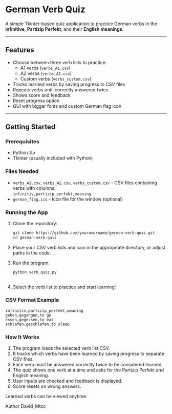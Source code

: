 # German Verb Quiz

A simple Tkinter-based quiz application to practice German verbs in the **infinitive**, **Partizip Perfekt**, and their **English meanings**.

---

## Features

- Choose between three verb lists to practice:
  - A1 verbs (`verbs_A1.csv`)
  - A2 verbs (`verbs_A2.csv`)
  - Custom verbs (`verbs_custom.csv`)
- Tracks learned verbs by saving progress to CSV files
- Repeats verbs until correctly answered twice
- Shows score and feedback
- Reset progress option
- GUI with bigger fonts and custom German flag icon

---

## Getting Started

### Prerequisites

- Python 3.x
- Tkinter (usually included with Python)
  
### Files Needed

- `verbs_A1.csv`, `verbs_A2.csv`, `verbs_custom.csv` - CSV files containing verbs with columns:  
  `infinitiv,partizip_perfekt,meaning`
- `german_flag.ico` - Icon file for the window (optional)

### Running the App

1. Clone the repository:

   ```bash
   git clone https://github.com/yourusername/german-verb-quiz.git
   cd german-verb-quiz
2. Place your CSV verb lists and icon in the appropriate directory, or adjust paths in the code.

3. Run the program:

    ```bash
   python verb_quiz.py
  
3. Select the verb list to practice and start learning!

### CSV Format Example

    infinitiv,partizip_perfekt,meaning
    gehen,gegangen,to go
    essen,gegessen,to eat
    schlafen,geschlafen,to sleep
    
### How It Works
1. The program loads the selected verb list CSV.
2. It tracks which verbs have been learned by saving progress to separate CSV files.
3. Each verb must be answered correctly twice to be considered learned.
4. The quiz shows one verb at a time and asks for the Partizip Perfekt and English meaning.
5. User inputs are checked and feedback is displayed.
6. Score resets on wrong answers.

Learned verbs can be viewed anytime.

Author
David_Mtcc
